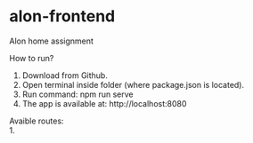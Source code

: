 # alon-frontend

Alon home assignment

How to run?  
1. Download from Github.  
2. Open terminal inside folder (where package.json is located).  
3. Run command: npm run serve
4. The app is available at: http://localhost:8080  
  
Avaible routes:  
1.  
